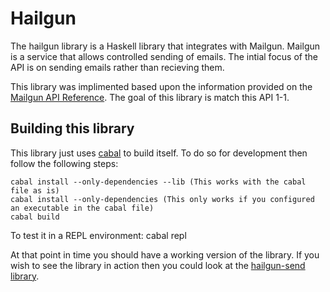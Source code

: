 # Hailgun

The hailgun library is a Haskell library that integrates with Mailgun. Mailgun is a service that
allows controlled sending of emails. The intial focus of the API is on sending emails rather than 
recieving them.

This library was implimented based upon the information provided on the [Mailgun API Reference][1].
The goal of this library is match this API 1-1.

## Building this library

This library just uses [cabal][2] to build itself. To do so for development then follow the following
steps:

    cabal install --only-dependencies --lib (This works with the cabal file as is)
    cabal install --only-dependencies (This only works if you configured an executable in the cabal file)
    cabal build

To test it in a REPL environment:
    cabal repl

At that point in time you should have a working version of the library. If you wish to see the
library in action then you could look at the [hailgun-send library][3].

 [1]: https://documentation.mailgun.com/en/latest/api_reference.html
 [2]: http://www.haskell.org/cabal/
 [3]: https://hackage.haskell.org/package/hailgun-send
